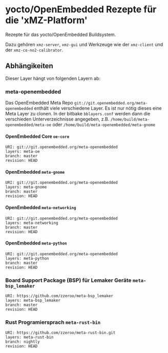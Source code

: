 # yocto/OpenEmbedded Rezepte für die 'xMZ-Platform'

Rezepte für das yocto/OpenEmbedded Buildsystem.

Dazu gehören `xmz-server`, `xmz-gui` und Werkzeuge wie der `xmz-client`
und der `xmz-co-no2-calibrator`.

## Abhängikeiten

Dieser Layer hängt von folgenden Layern ab:

### meta-openembedded

Das OpenEmbedded Meta Repo `git://git.openembedded.org/meta-openembedded`
enthält viele verschiedene Layer. Es ist nur nötig dieses eine Meta Layer zu
clonen. In der bitbake `bblayers.conf` werden dann die verschieden Unterverzeichnisse
angegeben, z.B. `/home/build/meta-openembedded/meta-oe` oder
`/home/build/meta-openembedded/meta-gnome`

#### OpenEmbedded Core `oe-core`

	URI: git://git.openembedded.org/meta-openembedded
	layers: meta-oe
	branch: master
	revision: HEAD

#### OpenEmbedded `meta-gnome`

	URI: git://git.openembedded.org/meta-openembedded
	layers: meta-gnome
	branch: master
	revision: HEAD

#### OpenEmbedded `meta-networking`

	URI: git://git.openembedded.org/meta-openembedded
	layers: meta-networking
	branch: master
	revision: HEAD

#### OpenEmbedded `meta-python`

	URI: git://git.openembedded.org/meta-openembedded
	layers: meta-python
	branch: master
	revision: HEAD


### Board Support Package (BSP) für Lemaker Geräte `meta-bsp_lemaker`

	URI: https://github.com/zzeroo/meta-bsp_lemaker
	layers: meta-bsp_lemaker
	branch: master
	revision: HEAD

### Rust Programiersprach `meta-rust-bin`

	URI: https://github.com/zzeroo/meta-rust-bin.git
	layers: meta-rust-bin
	branch: nightly
	revision: HEAD
